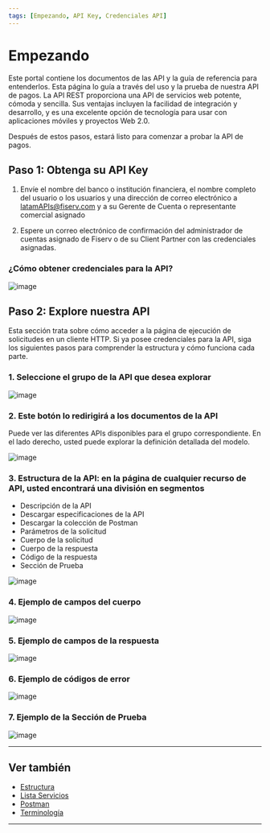 ```yaml
---
tags: [Empezando, API Key, Credenciales API]
---
```


# Empezando

Este portal contiene los documentos de las API y la guía de referencia para entenderlos. Esta página lo guía a través del uso y la prueba de nuestra API de pagos. La API REST proporciona una API de servicios web potente, cómoda y sencilla. Sus ventajas incluyen la facilidad de integración y desarrollo, y es una excelente opción de tecnología para usar con aplicaciones móviles y proyectos Web 2.0.

Después de estos pasos, estará listo para comenzar a probar la API de pagos.

## Paso 1: Obtenga su API Key

1. Envíe el nombre del banco o institución financiera, el nombre completo del usuario o los usuarios y una dirección de correo electrónico a latamAPIs@fiserv.com y a su Gerente de Cuenta o representante comercial asignado

2. Espere un correo electrónico de confirmación del administrador de cuentas asignado de Fiserv o de su Client Partner con las credenciales asignadas.

### ¿Cómo obtener credenciales para la API?

![image](https://user-images.githubusercontent.com/111396588/223824102-ee737d0e-462a-44ef-b4aa-eb5d0d062f23.png)

## Paso 2: Explore nuestra API

Esta sección trata sobre cómo acceder a la página de ejecución de solicitudes en un cliente HTTP. Si ya posee credenciales para la API, siga los siguientes pasos para comprender la estructura y cómo funciona cada parte.

### 1. Seleccione el grupo de la API que desea explorar

![image](https://user-images.githubusercontent.com/111396588/223824143-0d2577da-4e91-476d-821e-9c665dd01457.png)

### 2. Este botón lo redirigirá a los documentos de la API

Puede ver las diferentes APIs disponibles para el grupo correspondiente. En el lado derecho, usted puede explorar la definición detallada del modelo.

![image](https://user-images.githubusercontent.com/111396588/223824184-806af113-9dbe-4a01-808a-24cdff61630f.png)

### 3. Estructura de la API: en la página de cualquier recurso de API, usted encontrará una división en segmentos

- Descripción de la API
- Descargar especificaciones de la API
- Descargar la colección de Postman
- Parámetros de la solicitud
- Cuerpo de la solicitud
- Cuerpo de la respuesta
- Código de la respuesta
- Sección de Prueba

![image](https://user-images.githubusercontent.com/111396588/223824217-3d03cb76-1bb1-4ea3-bde3-e40f939a64f8.png)

### 4. Ejemplo de campos del cuerpo

![image](https://user-images.githubusercontent.com/111396588/223824246-d2174d9c-9d0a-4e1b-a287-2ba18d02514d.png)

### 5. Ejemplo de campos de la respuesta

![image](https://user-images.githubusercontent.com/111396588/223824287-f11215ff-a306-4522-ad54-9c254e24dd5b.png)

### 6. Ejemplo de códigos de error

![image](https://user-images.githubusercontent.com/111396588/223824322-689bbbd6-c8b5-4d85-8f14-70fb6a7bf91e.png)

### 7. Ejemplo de la Sección de Prueba

![image](https://user-images.githubusercontent.com/111396588/223824344-69875caf-2cae-4b95-bac5-1b8d715bef43.png)

---

## Ver también

- [Estructura](?path=docs/spanish/empezando/estructura.md)
- [Lista Servicios](?path=docs/spanish/empezando/lista-servicios.md)
- [Postman](?path=docs/spanish/empezando/postman.md)
- [Terminología](?path=docs/spanish/empezando/terminologia.md)

---
